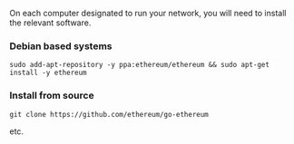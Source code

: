 On each computer designated to run your network, you will need to install the relevant software.

### Debian based systems

`sudo add-apt-repository -y ppa:ethereum/ethereum && sudo apt-get install -y ethereum`  

### Install from source

`git clone https://github.com/ethereum/go-ethereum`  

etc.